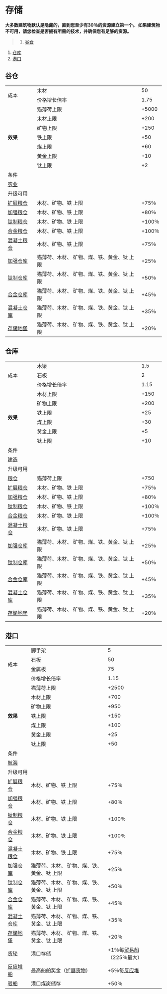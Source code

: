 # 存储
**大多数建筑物默认是隐藏的，直到您至少有30％的资源建立第一个。 如果建筑物不可用，请您检查是否拥有所需的技术，并确保您有足够的资源。**

>1. [谷仓](#谷仓 "谷仓")
1. [仓库](#仓库 "仓库")
1. [港口](#港口 "港口")


## 谷仓
<table class="wikitable">
	<tbody>
		<tr>
			<td rowspan="2" class="em">
							成本
			</td>
			<td >
							木材
			</td>
			<td >
							50
			</td>
		</tr>
		<tr>
			<td >
						价格增长倍率
			</td>
			<td >
						1.75
			</td>
		</tr>
		<tr>
			<td rowspan="7">
				<strong>
							效果
				</strong>
			</td>
			<td >
						猫薄荷上限
			</td>
			<td >
						+5000
			</td>
		</tr>
		<tr>
			<td >
						木材上限
			</td>
			<td >
						+200
			</td>
		</tr>
		<tr>
			<td >
						矿物上限
			</td>
			<td >
						+250
			</td>
		</tr>
		<tr>
			<td >
						铁上限
			</td>
			<td >
						+50
			</td>
		</tr>
		<tr>
			<td >
						煤上限
			</td>
			<td >
						+60
			</td>
		</tr>
		<tr>
			<td >
						黄金上限
			</td>
			<td >
						+10
			</td>
		</tr>
		<tr>
			<td >
						钛上限
			</td>
			<td >
						+2
			</td>
		</tr>
		<tr>
			<td colspan="3" class="em">
						条件
			</td>
		</tr>
		<tr>
			<td colspan="3">
				<a href="?file=001-猫咪百科/03-科技/01-科技#农业">
							农业
				</a>
			</td>
		</tr>
		<tr>
			<td colspan="3" class="em">
						升级可用
			</td>
		</tr>
		<tr>
			<td>
				<a href="?file=001-猫咪百科/04-作坊/01-升级#扩展粮仓">
							扩展粮仓
				</a>
			</td>
			<td >
						木材、矿物、铁 上限
			</td>
			<td >
						+75％
			</td>
		</tr>
		<tr>
			<td>
				<a href="?file=001-猫咪百科/04-作坊/01-升级#加强粮仓">
							加强粮仓
				</a>
			</td>
			<td >
						木材、矿物、铁 上限
			</td>
			<td >
						+80％
			</td>
		</tr>
		<tr>
			<td>
				<a href="?file=001-猫咪百科/04-作坊/01-升级#钛制粮仓">
							钛制粮仓
				</a>
			</td>
			<td >
						木材、矿物、铁 上限
			</td>
			<td >
						+100％
			</td>
		</tr>
		<tr>
			<td>
				<a href="?file=001-猫咪百科/04-作坊/01-升级#合金粮仓">
							合金粮仓
				</a>
			</td>
			<td >
						木材、矿物、铁 上限
			</td>
			<td >
						+100％
			</td>
		</tr>
		<tr>
			<td>
				<a href="?file=001-猫咪百科/04-作坊/01-升级#混凝土粮仓">
							混凝土粮仓
				</a>
			</td>
			<td >
						木材、矿物、铁 上限
			</td>
			<td >
						+75％
			</td>
		</tr>
		<tr>
			<td>
				<a href="?file=001-猫咪百科/04-作坊/01-升级#加强仓库">
							加强仓库
				</a>
			</td>
			<td >
						猫薄荷、木材、 矿物、煤、铁、黄金、钛 上限
			</td>
			<td >
						+25％
			</td>
		</tr>
		<tr>
			<td>
				<a href="?file=001-猫咪百科/04-作坊/01-升级#钛制仓库">
							钛制仓库
				</a>
			</td>
			<td >
						猫薄荷、木材、 矿物、煤、铁、黄金、钛 上限
			</td>
			<td >
						+50％
			</td>
		</tr>
		<tr>
			<td>
				<a href="?file=001-猫咪百科/04-作坊/01-升级#合金仓库">
							合金仓库
				</a>
			</td>
			<td >
						猫薄荷、木材、 矿物、煤、铁、黄金、钛 上限
			</td>
			<td >
						+45％
			</td>
		</tr>
		<tr>
			<td>
				<a href="?file=001-猫咪百科/04-作坊/01-升级#混凝土仓库">
							混凝土仓库
				</a>
			</td>
			<td >
						猫薄荷、木材、 矿物、煤、铁、黄金、钛 上限
			</td>
			<td >
						+35％
			</td>
		</tr>
		<tr>
			<td>
				<a href="?file=001-猫咪百科/04-作坊/01-升级#存储地堡">
							存储地堡
				</a>
			</td>
			<td >
						猫薄荷、木材、 矿物、煤、铁、黄金、钛 上限
			</td>
			<td >
						+20％
			</td>
		</tr>
	</tbody>
</table>


## 仓库
<table class="wikitable">
	<tbody>
		<tr>
			<td rowspan="3" class="em">
							成本
			</td>
			<td >
							木梁
			</td>
			<td >
							1.5
			</td>
		</tr>
		<tr>
			<td >
						石板
			</td>
			<td >
						2
			</td>
		</tr>
		<tr>
			<td >
						价格增长倍率
			</td>
			<td >
						1.15
			</td>
		</tr>
		<tr>
			<td rowspan="6">
				<strong>
							效果
				</strong>
			</td>
			<td >
						木材上限
			</td>
			<td >
						+150
			</td>
		</tr>
		<tr>
			<td >
						矿物上限
			</td>
			<td >
						+200
			</td>
		</tr>
		<tr>
			<td >
						铁上限
			</td>
			<td >
						+25
			</td>
		</tr>
		<tr>
			<td >
						煤上限
			</td>
			<td >
						+30
			</td>
		</tr>
		<tr>
			<td >
						黄金上限
			</td>
			<td >
						+5
			</td>
		</tr>
		<tr>
			<td >
						钛上限
			</td>
			<td >
						+10
			</td>
		</tr>
		<tr>
			<td colspan="3" class="em">
						条件
			</td>
		</tr>
		<tr>
			<td colspan="3">
				<a href="?file=001-猫咪百科/03-科技/01-科技#建造">
							建造
				</a>
			</td>
		</tr>
		<tr>
			<td colspan="3" class="em">
						升级可用
			</td>
		</tr>
		<tr>
			<td>
				<a href="?file=001-猫咪百科/04-作坊/01-升级#粮仓">
							粮仓
				</a>
			</td>
			<td >
						猫薄荷上限
			</td>
			<td >
						+750
			</td>
		</tr>
		<tr>
			<td>
				<a href="?file=001-猫咪百科/04-作坊/01-升级#扩展粮仓">
							扩展粮仓
				</a>
			</td>
			<td >
						木材、矿物、铁 上限
			</td>
			<td >
						+75％
			</td>
		</tr>
		<tr>
			<td>
				<a href="?file=001-猫咪百科/04-作坊/01-升级#加强粮仓">
							加强粮仓
				</a>
			</td>
			<td >
						木材、矿物、铁 上限
			</td>
			<td >
						+80％
			</td>
		</tr>
		<tr>
			<td>
				<a href="?file=001-猫咪百科/04-作坊/01-升级#钛制粮仓">
							钛制粮仓
				</a>
			</td>
			<td >
						木材、矿物、铁 上限
			</td>
			<td >
						+100％
			</td>
		</tr>
		<tr>
			<td>
				<a href="?file=001-猫咪百科/04-作坊/01-升级#合金粮仓">
							合金粮仓
				</a>
			</td>
			<td >
						木材、矿物、铁 上限
			</td>
			<td >
						+100％
			</td>
		</tr>
		<tr>
			<td>
				<a href="?file=001-猫咪百科/04-作坊/01-升级#混凝土粮仓">
							混凝土粮仓
				</a>
			</td>
			<td >
						木材、矿物、铁 上限
			</td>
			<td >
						+75％
			</td>
		</tr>
		<tr>
			<td>
				<a href="?file=001-猫咪百科/04-作坊/01-升级#">
							加强仓库
				</a>
			</td>
			<td >
						猫薄荷、木材、 矿物、煤、铁、黄金、钛 上限
			</td>
			<td >
						+25％
			</td>
		</tr>
		<tr>
			<td>
				<a href="?file=001-猫咪百科/04-作坊/01-升级#钛制仓库">
							钛制仓库
				</a>
			</td>
			<td >
						猫薄荷、木材、 矿物、煤、铁、黄金、钛 上限
			</td>
			<td >
						+50％
			</td>
		</tr>
		<tr>
			<td>
				<a href="?file=001-猫咪百科/04-作坊/01-升级#合金仓库">
							合金仓库
				</a>
			</td>
			<td >
						猫薄荷、木材、 矿物、煤、铁、黄金、钛 上限
			</td>
			<td >
						+45％
			</td>
		</tr>
		<tr>
			<td>
				<a href="?file=001-猫咪百科/04-作坊/01-升级#混凝土仓库">
							混凝土仓库
				</a>
			</td>
			<td >
						猫薄荷、木材、 矿物、煤、铁、黄金、钛 上限
			</td>
			<td >
						+35％
			</td>
		</tr>
		<tr>
			<td>
				<a href="?file=001-猫咪百科/04-作坊/01-升级#存储地堡">
							存储地堡
				</a>
			</td>
			<td >
						猫薄荷、木材、 矿物、煤、铁、黄金、钛 上限
			</td>
			<td >
						+20％
			</td>
		</tr>
	</tbody>
</table>

## 港口
<table class="wikitable">
	<tbody>
		<tr>
			<td rowspan="4" class="em">
							成本
			</td>
			<td >
							脚手架
			</td>
			<td >
							5
			</td>
		</tr>
		<tr>
			<td >
						石板
			</td>
			<td >
						50
			</td>
		</tr>
		<tr>
			<td >
						金属板
			</td>
			<td >
						75
			</td>
		</tr>
		<tr>
			<td >
						价格增长倍率
			</td>
			<td >
						1.15
			</td>
		</tr>
		<tr>
			<td rowspan="7">
				<strong>
							效果
				</strong>
			</td>
			<td >
						猫薄荷上限
			</td>
			<td >
						+2500
			</td>
		</tr>
		<tr>
			<td >
						木材上限
			</td>
			<td >
						+700
			</td>
		</tr>
		<tr>
			<td >
						矿物上限
			</td>
			<td >
						+950
			</td>
		</tr>
		<tr>
			<td >
						铁上限
			</td>
			<td >
						+150
			</td>
		</tr>
		<tr>
			<td >
						煤上限
			</td>
			<td >
						+100
			</td>
		</tr>
		<tr>
			<td >
						黄金上限
			</td>
			<td >
						+25
			</td>
		</tr>
		<tr>
			<td >
						钛上限
			</td>
			<td >
						+50
			</td>
		</tr>
		<tr>
			<td colspan="3" class="em">
						条件
			</td>
		</tr>
		<tr>
			<td colspan="3">
				<a href="?file=001-猫咪百科/03-科技/01-科技#航海">
							航海
				</a>
			</td>
		</tr>
		<tr>
			<td colspan="3" class="em">
						升级可用
			</td>
		</tr>
		<tr>
			<td>
				<a href="?file=001-猫咪百科/04-作坊/01-升级#扩展粮仓">
							扩展粮仓
				</a>
			</td>
			<td >
						木材、矿物、铁 上限
			</td>
			<td >
						+75％
			</td>
		</tr>
		<tr>
			<td>
				<a href="?file=001-猫咪百科/04-作坊/01-升级#加强粮仓">
							加强粮仓
				</a>
			</td>
			<td >
						木材、矿物、铁 上限
			</td>
			<td >
						+80％
			</td>
		</tr>
		<tr>
			<td>
				<a href="?file=001-猫咪百科/04-作坊/01-升级#钛制粮仓">
							钛制粮仓
				</a>
			</td>
			<td >
						木材、矿物、铁 上限
			</td>
			<td >
						+100％
			</td>
		</tr>
		<tr>
			<td>
				<a href="?file=001-猫咪百科/04-作坊/01-升级#合金粮仓">
							合金粮仓
				</a>
			</td>
			<td >
						木材、矿物、铁 上限
			</td>
			<td >
						+100％
			</td>
		</tr>
		<tr>
			<td>
				<a href="?file=001-猫咪百科/04-作坊/01-升级#混凝土粮仓">
							混凝土粮仓
				</a>
			</td>
			<td >
						木材、矿物、铁 上限
			</td>
			<td >
						+75％
			</td>
		</tr>
		<tr>
			<td>
				<a href="?file=001-猫咪百科/04-作坊/01-升级#加强仓库">
							加强仓库
				</a>
			</td>
			<td >
						猫薄荷、木材、 矿物、煤、铁、黄金、钛 上限
			</td>
			<td >
						+25％
			</td>
		</tr>
		<tr>
			<td>
				<a href="?file=001-猫咪百科/04-作坊/01-升级#钛制仓库">
							钛制仓库
				</a>
			</td>
			<td >
						猫薄荷、木材、 矿物、煤、铁、黄金、钛 上限
			</td>
			<td >
						+50％
			</td>
		</tr>
		<tr>
			<td>
				<a href="?file=001-猫咪百科/04-作坊/01-升级#合金仓库">
							合金仓库
				</a>
			</td>
			<td >
						猫薄荷、木材、 矿物、煤、铁、黄金、钛 上限
			</td>
			<td >
						+45％
			</td>
		</tr>
		<tr>
			<td>
				<a href="?file=001-猫咪百科/04-作坊/01-升级#混凝土仓库">
							混凝土仓库
				</a>
			</td>
			<td >
						猫薄荷、木材、 矿物、煤、铁、黄金、钛 上限
			</td>
			<td >
						+35％
			</td>
		</tr>
		<tr>
			<td>
				<a href="?file=001-猫咪百科/04-作坊/01-升级#存储地堡">
							存储地堡
				</a>
			</td>
			<td >
						猫薄荷、木材、 矿物、煤、铁、黄金、钛 上限
			</td>
			<td >
						+20％
			</td>
		</tr>
		<tr>
			<td>
				<a href="?file=001-猫咪百科/04-作坊/01-升级#货轮">
							货轮
				</a>
			</td>
			<td >
						港口存储
			</td>
			<td >				
							+1％每<a href="?file=001-猫咪百科/04-作坊/02-工艺#贸易船">贸易船</a>
						（225％最大）
			</td>
		</tr>
		<tr>
			<td>
				<a href="?file=001-猫咪百科/04-作坊/01-升级#反应堆船">
							反应堆船
				</a>
			</td>
			<td >
						最高船舶奖金（<a href="?file=001-猫咪百科/04-作坊/01-升级#扩展货物">扩展货物</a>）
			</td>
			<td >
						+5％每<a href="?file=001-猫咪百科/01-建筑物/06-工业建筑#反应堆">反应堆</a>
			</td>
		</tr>
		<tr>
			<td>
				<a href="?file=001-猫咪百科/04-作坊/01-升级#驳船">
							驳船
				</a>
			</td>
			<td >
						港口煤炭储存
			</td>
			<td >
						+50％
			</td>
		</tr>
	</tbody>
</table>
